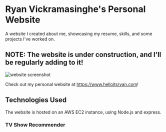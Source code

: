 # Ryan Vickramasinghe's Personal Website
 A website I created about me, showcasing my resume, skills, and some projects I've worked on.

## NOTE: The website is under construction, and I'll be regularly adding to it!

![website screenshot](https://i.imgur.com/a2sF6cx.pngg)

Check out my personal website at https://www.helloitsryan.com!

## Technologies Used
The website is hosted on an AWS EC2 instance, using Node.js and express. 

### TV Show Recommender
